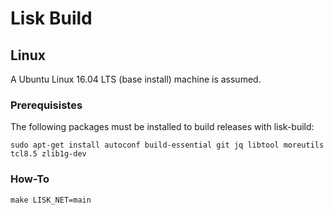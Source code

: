 # Lisk Build

## Linux

A Ubuntu Linux 16.04 LTS (base install) machine is assumed.

### Prerequisistes

The following packages must be installed to build releases with lisk-build:

```
sudo apt-get install autoconf build-essential git jq libtool moreutils tcl8.5 zlib1g-dev
```

### How-To

```
make LISK_NET=main
```
